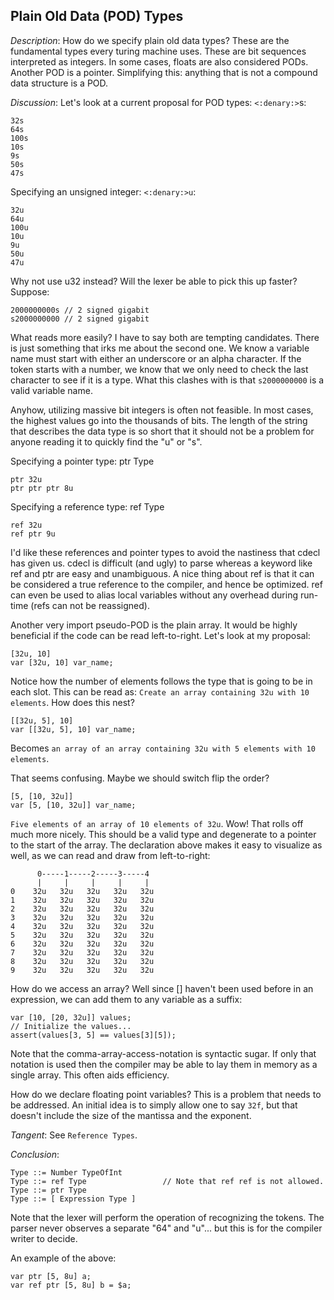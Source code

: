 ## Plain Old Data (POD) Types ##
*Description*: How do we specify plain old data types? These are the fundamental types
every turing machine uses. These are bit sequences interpreted as integers. In some
cases, floats are also considered PODs. Another POD is a pointer. Simplifying this:
anything that is not a compound data structure is a POD.

*Discussion*:
Let's look at a current proposal for POD types:
`<:denary:>`s:

	32s
	64s
	100s
	10s
	9s
	50s
	47s


Specifying an unsigned integer:
`<:denary:>u`:

	32u
	64u
	100u
	10u
	9u
	50u
	47u


Why not use u32 instead? Will the lexer be able to pick this up faster? Suppose:

	2000000000s // 2 signed gigabit
	s2000000000 // 2 signed gigabit

What reads more easily? I have to say both are tempting candidates. There is
just something that irks me about the second one. We know a variable name must
start with either an underscore or an alpha character. If the token starts with
a number, we know that we only need to check the last character to see  if it is
a type. What this clashes with is that `s2000000000` is a valid variable name.

Anyhow, utilizing massive bit integers is often not feasible. In most cases, the
highest values go into the thousands of bits. The length of the string that
describes the data type is so short that it should not be a problem for anyone
reading it to quickly find the "u" or "s".

Specifying a pointer type:
ptr Type

	ptr 32u
	ptr ptr ptr 8u


Specifying a reference type:
ref Type

	ref 32u
	ref ptr 9u

I'd like these references and pointer types to avoid the nastiness that cdecl has
given us. cdecl is difficult (and ugly) to parse whereas a keyword like ref and ptr
are easy and unambiguous. A nice thing about ref is that it can be considered a true
reference to the compiler, and hence be optimized. ref can even be used to alias local
variables without any overhead during run-time (refs can not be reassigned).

Another very import pseudo-POD is the plain array. It would be highly beneficial
if the code can be read left-to-right. Let's look at my proposal:

	[32u, 10]
	var [32u, 10] var_name;

Notice how the number of elements follows the type that is going to be in each
slot. This can be read as: `Create an array containing 32u with 10 elements`.
How does this nest?

	[[32u, 5], 10]
	var [[32u, 5], 10] var_name;

Becomes `an array of an array containing 32u with 5 elements with 10 elements`.

That seems confusing. Maybe we should switch flip the order?

    [5, [10, 32u]]
    var [5, [10, 32u]] var_name;

`Five elements of an array of 10 elements of 32u`. Wow! That rolls off much more
nicely. This should be a valid type and degenerate to a pointer to the start of
the array. The declaration above makes it easy to visualize as well, as we can
read and draw from left-to-right:

	      0-----1-----2-----3-----4
	      |     |     |     |     |
	0    32u   32u   32u   32u   32u
	1    32u   32u   32u   32u   32u
	2    32u   32u   32u   32u   32u
	3    32u   32u   32u   32u   32u
	4    32u   32u   32u   32u   32u
	5    32u   32u   32u   32u   32u
	6    32u   32u   32u   32u   32u
	7    32u   32u   32u   32u   32u
	8    32u   32u   32u   32u   32u
	9    32u   32u   32u   32u   32u


How do we access an array? Well since [] haven't been used before in an
expression, we can add them to any variable as a suffix:

    var [10, [20, 32u]] values;
    // Initialize the values...
    assert(values[3, 5] == values[3][5]);

Note that the comma-array-access-notation is syntactic sugar. If only that
notation is used then the compiler may be able to lay them in memory as a single
array. This often aids efficiency.

How do we declare floating point variables? This is a problem that needs to be addressed.
An initial idea is to simply allow one to say `32f`, but that doesn't include the
size of the mantissa and the exponent.

*Tangent*: See `Reference Types`.

*Conclusion*:

	Type ::= Number TypeOfInt
	Type ::= ref Type                 // Note that ref ref is not allowed.
	Type ::= ptr Type
	Type ::= [ Expression Type ]

Note that the lexer will perform the operation of recognizing the tokens. The
parser never observes a separate "64" and "u"... but this is for the compiler
writer to decide.

An example of the above:

	var ptr [5, 8u] a;
	var ref ptr [5, 8u] b = $a;
